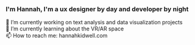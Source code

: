 ### I'm Hannah, I'm a ux designer by day and developer by night

🔭  I’m currently working on text analysis and data visualization projects <br>
🌱  I’m currently learning about the VR/AR space <br>
📫  How to reach me: hannahkidwell.com <br>

